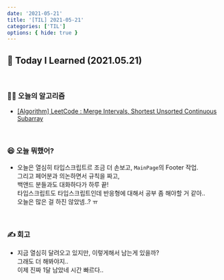 ```yaml
---
date: '2021-05-21'
title: '[TIL] 2021-05-21'
categories: ['TIL']
options: { hide: true }
---
```


## 🚀 Today I Learned (2021.05.21)

<br/>

### **👨‍💻 오늘의 알고리즘**

-   [[Algorithm] LeetCode : Merge Intervals, Shortest Unsorted Continuous Subarray](https://17-sss.github.io/2021-05-21-mergeIntervals,_shortestUnsortedContinuousSubarray)

<br/>

### **😆 오늘 뭐했어?**

-   오늘은 열심히 타입스크립트르 조금 더 손보고, `MainPage`의 Footer 작업.  
    그리고 페어분과 의논하면서 규칙을 짜고,  
    백앤드 분들과도 대화하다가 하루 끝!  
    타입스크립트도 타입스크립트인데 반응형에 대해서 공부 좀 해야할 거 같아..  
    오늘은 많은 걸 하진 않았넴..? ㅠ

<br/>

### **✍️ 회고**

-   지금 열심히 달려오고 있지만, 이렇게해서 남는게 있을까?  
    그래도 더 해봐야지..  
    이제 진짜 1달 남았네 시간 빠르다..

